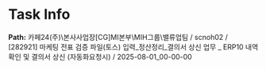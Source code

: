 # Task Info

**Path:** 카페24(주)\본사사업장\[CG]MI본부\MIH그룹\밸류업팀 / scnoh02 / [282921] 마케팅 전표 검증 파일(토스) 입력_정산정리_결의서 상신 업무 _ ERP10 내역 확인 및 결의서 상신 (자동화요청시) / 2025-08-01_00-00-00


